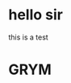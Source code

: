 <doctype html>
<html lang="sv">
<style>
  h1 {
    border-bottom: none;
  }
</style>
<head>
  <title> test </title>
<body>
<h1>hello sir</h1>
<p>this is a test</p>
</body>
</head>

<head>
  <title>2a</title>
<body>
<h1>GRYM</h1>
</body>
</head>
</html>
